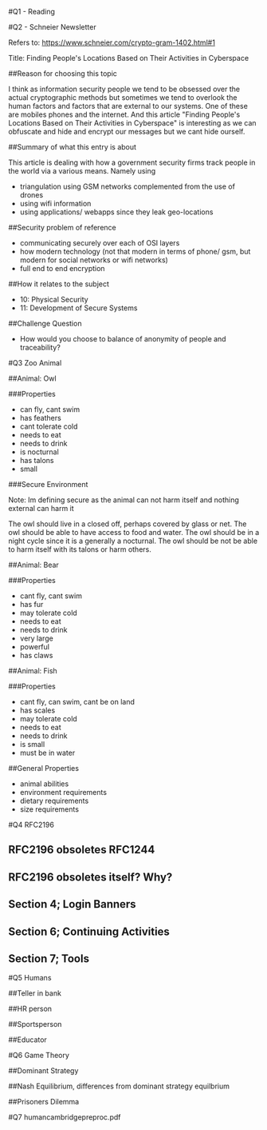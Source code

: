#Q1 - Reading

#Q2 - Schneier Newsletter

Refers to:
https://www.schneier.com/crypto-gram-1402.html#1

Title: Finding People's Locations Based on Their Activities in Cyberspace

##Reason for choosing this topic

I think as information security people we tend to be obsessed over the actual cryptographic methods but sometimes we tend to overlook the human factors and factors that are external to our systems. One of these are mobiles phones and the internet. And this article "Finding People's Locations Based on Their Activities in Cyberspace" is interesting as we can obfuscate and hide and encrypt our messages but we cant hide ourself.

##Summary of what this entry is about

This article is dealing with how a government security firms track people in the world via a various means. Namely using  
- triangulation using GSM networks complemented from the use of drones
- using wifi information 
- using applications/ webapps since they leak geo-locations 

##Security problem of reference

- communicating securely over each of OSI layers
- how modern technology (not that modern in terms of phone/ gsm, but modern for social networks or wifi networks)
- full end to end encryption

##How it relates to the subject

- 10: Physical Security
- 11: Development of Secure Systems

##Challenge Question

- How would you choose to balance of anonymity of people and traceability? 

#Q3 Zoo Animal

##Animal: Owl

###Properties
- can fly, cant swim
- has feathers 
- cant tolerate cold
- needs to eat 
- needs to drink
- is nocturnal 
- has talons
- small

###Secure Environment

Note: Im defining secure as the animal can not harm itself and nothing external can harm it

The owl should live in a closed off, perhaps covered by glass or net. The owl should be able to have access to food and water. The owl should be in a night cycle since it is a generally a nocturnal. The owl should be not be able to harm itself with its talons or harm others. 

##Animal: Bear

###Properties
- cant fly, cant swim
- has fur 
- may tolerate cold
- needs to eat 
- needs to drink
- very large 
- powerful 
- has claws

##Animal: Fish

###Properties
- cant fly, can swim, cant be on land
- has scales 
- may tolerate cold
- needs to eat 
- needs to drink
- is small
- must be in water

##General Properties

- animal abilities
- environment requirements 
- dietary requirements
- size requirements

#Q4 RFC2196

## RFC2196 obsoletes RFC1244

## RFC2196 obsoletes itself? Why?

## Section 4; Login Banners

## Section 6; Continuing Activities

## Section 7; Tools

#Q5 Humans

##Teller in bank

##HR person

##Sportsperson

##Educator

#Q6 Game Theory

##Dominant Strategy

##Nash Equilibrium, differences from dominant strategy equilbrium

##Prisoners Dilemma

#Q7 humancambridgepreproc.pdf

